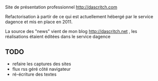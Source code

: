Site de présentation professionnel http://dascritch.com

Refactorisation à partir de ce qui est actuellement hébergé par le service dagence et mis en place en 2011.

La source des "news" vient de mon blog http://dascritch.net , les réalisations étaient éditées dans le service dagence

TODO
----
* refaire les captures des sites
* flux rss géré côté navigateur
* ré-écriture des textes